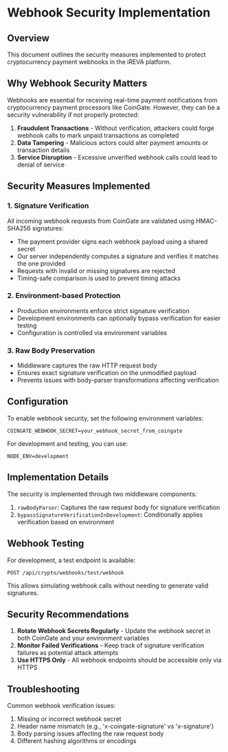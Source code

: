 # Webhook Security Implementation

## Overview

This document outlines the security measures implemented to protect cryptocurrency payment webhooks in the iREVA platform.

## Why Webhook Security Matters

Webhooks are essential for receiving real-time payment notifications from cryptocurrency payment processors like CoinGate. However, they can be a security vulnerability if not properly protected:

1. **Fraudulent Transactions** - Without verification, attackers could forge webhook calls to mark unpaid transactions as completed
2. **Data Tampering** - Malicious actors could alter payment amounts or transaction details
3. **Service Disruption** - Excessive unverified webhook calls could lead to denial of service

## Security Measures Implemented

### 1. Signature Verification

All incoming webhook requests from CoinGate are validated using HMAC-SHA256 signatures:

- The payment provider signs each webhook payload using a shared secret
- Our server independently computes a signature and verifies it matches the one provided
- Requests with invalid or missing signatures are rejected
- Timing-safe comparison is used to prevent timing attacks

### 2. Environment-based Protection

- Production environments enforce strict signature verification
- Development environments can optionally bypass verification for easier testing
- Configuration is controlled via environment variables

### 3. Raw Body Preservation

- Middleware captures the raw HTTP request body
- Ensures exact signature verification on the unmodified payload
- Prevents issues with body-parser transformations affecting verification

## Configuration

To enable webhook security, set the following environment variables:

```
COINGATE_WEBHOOK_SECRET=your_webhook_secret_from_coingate
```

For development and testing, you can use:

```
NODE_ENV=development
```

## Implementation Details

The security is implemented through two middleware components:

1. `rawBodyParser`: Captures the raw request body for signature verification
2. `bypassSignatureVerificationInDevelopment`: Conditionally applies verification based on environment

## Webhook Testing

For development, a test endpoint is available:

```
POST /api/crypto/webhooks/test/webhook
```

This allows simulating webhook calls without needing to generate valid signatures.

## Security Recommendations

1. **Rotate Webhook Secrets Regularly** - Update the webhook secret in both CoinGate and your environment variables
2. **Monitor Failed Verifications** - Keep track of signature verification failures as potential attack attempts
3. **Use HTTPS Only** - All webhook endpoints should be accessible only via HTTPS

## Troubleshooting

Common webhook verification issues:

1. Missing or incorrect webhook secret
2. Header name mismatch (e.g., 'x-coingate-signature' vs 'x-signature')
3. Body parsing issues affecting the raw request body
4. Different hashing algorithms or encodings